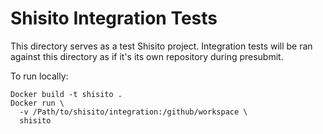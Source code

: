 # Shisito Integration Tests

This directory serves as a test Shisito project. Integration tests will be ran against this directory as if it's its own repository during presubmit.

To run locally:
```
Docker build -t shisito .
Docker run \
  -v /Path/to/shisito/integration:/github/workspace \
  shisito
```
